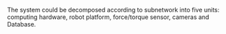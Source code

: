 The system could be decomposed according to subnetwork into five units: computing hardware, robot platform, force/torque sensor, cameras and Database.
